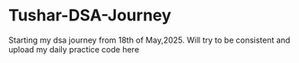 # Tushar-DSA-Journey
Starting my dsa journey from 18th of May,2025. Will try to be consistent and upload my daily practice code here 

